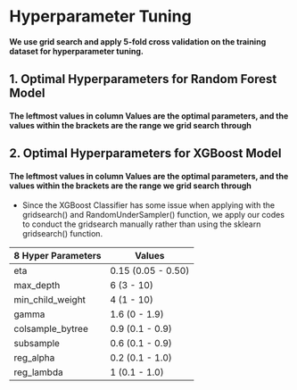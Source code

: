 # Hyperparameter Tuning
#### We use grid search and apply 5-fold cross validation on the training dataset for hyperparameter tuning. 

## 1. Optimal Hyperparameters for Random Forest Model
#### The leftmost values in column Values are the optimal parameters, and the values within the brackets are the range we grid search through


## 2. Optimal Hyperparameters for XGBoost Model
#### The leftmost values in column Values are the optimal parameters, and the values within the brackets are the range we grid search through
* Since the XGBoost Classifier has some issue when applying with the gridsearch() and RandomUnderSampler() function, we apply our codes to conduct the gridsearch manually rather than using the sklearn gridsearch() function.

| 8 Hyper Parameters  | Values             |
|---------------------|--------------------|
| eta                 | 0.15 (0.05 - 0.50) |
| max_depth           | 6 (3 - 10)         |
| min_child_weight    | 4 (1 - 10)         |
| gamma               | 1.6 (0 - 1.9)      |
| colsample_bytree    | 0.9 (0.1 - 0.9)    |
| subsample           | 0.6 (0.1 - 0.9)    |
| reg_alpha           | 0.2 (0.1 - 1.0)    |
| reg_lambda          | 1 (0.1 - 1.0)      |
